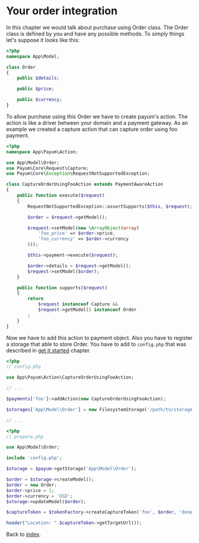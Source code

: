 # Your order integration

In this chapter we would talk about purchase using Order class.
The Order class is defined by you and have any possible methods.
To simply things let's suppose it looks like this:

```php
<?php
namespace App\Model;

class Order
{
    public $details;

    public $price;

    public $currency;
}
```

To allow purchase using this Order we have to create payum's action.
The action is like a driver between your domain and a payment gateway.
As an example we created a capture action that can capture order using foo payment.

```php
<?php
namespace App\Payum\Action;

use App\Model\Order;
use Payum\Core\Request\Capture;
use Payum\Core\Exception\RequestNotSupportedException;

class CaptureOrderUsingFooAction extends PaymentAwareAction
{
    public function execute($request)
    {
        RequestNotSupportedException::assertSupports($this, $request);

        $order = $request->getModel();

        $request->setModel(new \ArrayObject(array(
            'foo_price' => $order->price,
            'foo_currency' => $order->currency
        )));

        $this->payment->execute($request);

        $order->details = $request->getModel();
        $request->setModel($order);
    }

    public function supports($request)
    {
        return
            $request instanceof Capture &&
            $request->getModel() instanceof Order
        ;
    }
}
```

Now we have to add this action to payment object. Also you have to register a storage that able to store Order.
You have to add to `config.php` that was described in [get it started](get-it-started.md) chapter.

```php
<?php
// config.php

use App\Payum\Action\CaptureOrderUsingFooAction;

// ...

$payments['foo']->addAction(new CaptureOrderUsingFooAction);

$storages['App\Model\Order'] = new FilesystemStorage('/path/to/storage', 'App\Model\Order');

// ...
```

```php
<?php
// prepare.php

use App\Model\Order;

include 'config.php';

$storage = $payum->getStorage('App\Model\Order');

$order = $storage->createModel();
$order = new Order;
$order->price = 1;
$order->currency = 'USD';
$storage->updateModel($order);

$captureToken = $tokenFactory->createCaptureToken('foo', $order, 'done.php');

header("Location: ".$captureToken->getTargetUrl());
```

Back to [index](index.md).